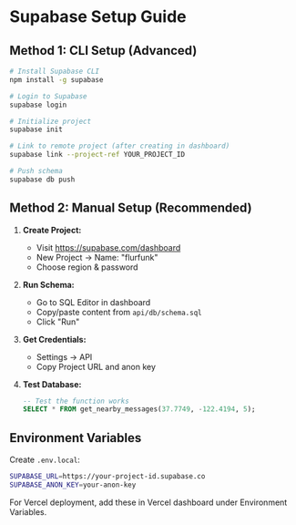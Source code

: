 # Supabase Setup Guide

## Method 1: CLI Setup (Advanced)

```bash
# Install Supabase CLI
npm install -g supabase

# Login to Supabase
supabase login

# Initialize project
supabase init

# Link to remote project (after creating in dashboard)
supabase link --project-ref YOUR_PROJECT_ID

# Push schema
supabase db push
```

## Method 2: Manual Setup (Recommended)

1. **Create Project:**
   - Visit https://supabase.com/dashboard
   - New Project → Name: "flurfunk"
   - Choose region & password

2. **Run Schema:**
   - Go to SQL Editor in dashboard
   - Copy/paste content from `api/db/schema.sql`
   - Click "Run"

3. **Get Credentials:**
   - Settings → API
   - Copy Project URL and anon key

4. **Test Database:**
   ```sql
   -- Test the function works
   SELECT * FROM get_nearby_messages(37.7749, -122.4194, 5);
   ```

## Environment Variables

Create `.env.local`:
```bash
SUPABASE_URL=https://your-project-id.supabase.co
SUPABASE_ANON_KEY=your-anon-key
```

For Vercel deployment, add these in Vercel dashboard under Environment Variables.